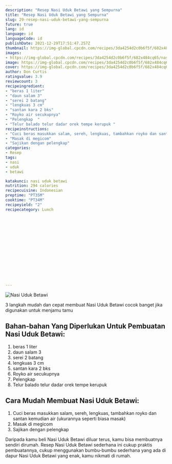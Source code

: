 ```yaml
---
description: "Resep Nasi Uduk Betawi yang Sempurna"
title: "Resep Nasi Uduk Betawi yang Sempurna"
slug: 29-resep-nasi-uduk-betawi-yang-sempurna
future: true
lang: id
language: id
languageCode: id
publishDate: 2021-12-29T17:51:47.257Z 
thumbnail: https://img-global.cpcdn.com/recipes/3da4254d2c0b6f5f/682x484cq65/nasi-uduk-betawi-foto-resep-utama.png
images:
- https://img-global.cpcdn.com/recipes/3da4254d2c0b6f5f/682x484cq65/nasi-uduk-betawi-foto-resep-utama.png
image: https://img-global.cpcdn.com/recipes/3da4254d2c0b6f5f/682x484cq65/nasi-uduk-betawi-foto-resep-utama.png
cover: https://img-global.cpcdn.com/recipes/3da4254d2c0b6f5f/682x484cq65/nasi-uduk-betawi-foto-resep-utama.png
author: Don Curtis
ratingvalue: 3.9
reviewcount: 3
recipeingredient:
- "beras 1 liter"
- "daun salam 3"
- "serei 2 batang"
- "lengkuas 3 cm"
- "santan kara 2 bks"
- "Royko air secukupnya"
- "Pelengkap  "
- "Telur balado telur dadar orek tempe kerupuk "
recipeinstructions:
- "Cuci beras masukkan salam, sereh, lengkuas, tambahkan royko dan santan kemudian air (ukurannya seperti biasa masak)"
- "Masak di megicom"
- "Sajikan dengan pelengkap"
categories:
- Resep
tags:
- nasi
- uduk
- betawi

katakunci: nasi uduk betawi 
nutrition: 294 calories
recipecuisine: Indonesian
preptime: "PT35M"
cooktime: "PT34M"
recipeyield: "2"
recipecategory: Lunch


     
    
    
    
    
    
    
    
    
    
    
      
    
---
```



![Nasi Uduk Betawi](https://img-global.cpcdn.com/recipes/3da4254d2c0b6f5f/682x484cq65/nasi-uduk-betawi-foto-resep-utama.png)

3 langkah mudah dan cepat membuat  Nasi Uduk Betawi cocok banget jika digunakan untuk menjamu tamu

<!--inarticleads1-->

## Bahan-bahan Yang Diperlukan Untuk Pembuatan Nasi Uduk Betawi:

1. beras 1 liter
1. daun salam 3
1. serei 2 batang
1. lengkuas 3 cm
1. santan kara 2 bks
1. Royko air secukupnya
1. Pelengkap  
1. Telur balado telur dadar orek tempe kerupuk 



<!--inarticleads2-->

## Cara Mudah Membuat Nasi Uduk Betawi:

1. Cuci beras masukkan salam, sereh, lengkuas, tambahkan royko dan santan kemudian air (ukurannya seperti biasa masak)
1. Masak di megicom
1. Sajikan dengan pelengkap




Daripada kamu beli  Nasi Uduk Betawi  diluar terus, kamu  bisa membuatnya sendiri dirumah. Resep  Nasi Uduk Betawi  sederhana ini cukup praktis pembuatannya, cukup menggunakan bumbu-bumbu sederhana yang ada di dapur  Nasi Uduk Betawi  yang enak, kamu nikmati di rumah.
